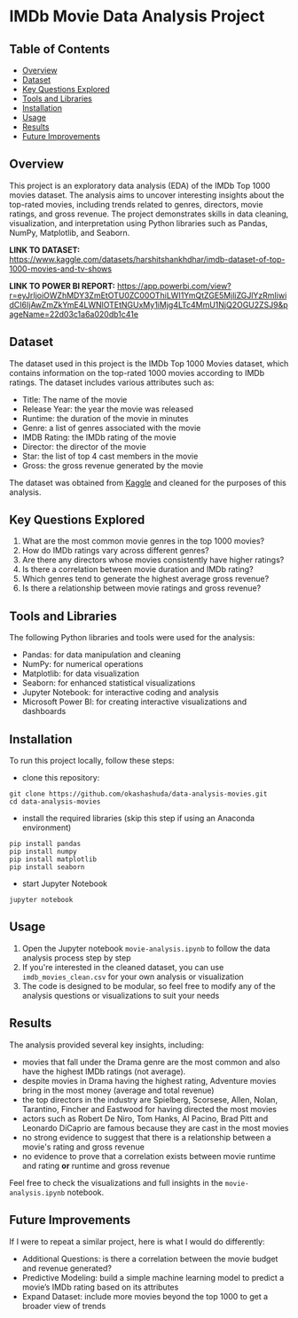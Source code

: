 # IMDb Movie Data Analysis Project

## Table of Contents
- [Overview](#overview)
- [Dataset](#dataset) 
- [Key Questions Explored](#key-questions-explored) 
- [Tools and Libraries](#tools-and-libraries) 
- [Installation](#installation) 
- [Usage](#usage) 
- [Results](#results) 
- [Future Improvements](#future-improvements) 

## Overview
This project is an exploratory data analysis (EDA) of the IMDb Top 1000 movies dataset. The analysis aims to uncover interesting insights about the top-rated movies, including trends related to genres, directors, movie ratings, and gross revenue. The project demonstrates skills in data cleaning, visualization, and interpretation using Python libraries such as Pandas, NumPy, Matplotlib, and Seaborn.

**LINK TO DATASET:** https://www.kaggle.com/datasets/harshitshankhdhar/imdb-dataset-of-top-1000-movies-and-tv-shows

**LINK TO POWER BI REPORT:** https://app.powerbi.com/view?r=eyJrIjoiOWZhMDY3ZmEtOTU0ZC00OThiLWI1YmQtZGE5MjliZGJlYzRmIiwidCI6IjAwZmZkYmE4LWNlOTEtNGUxMy1iMjg4LTc4MmU1NjQ2OGU2ZSJ9&pageName=22d03c1a6a020db1c41e

## Dataset
The dataset used in this project is the IMDb Top 1000 Movies dataset, which contains information on the top-rated 1000 movies according to IMDb ratings. The dataset includes various attributes such as:

- Title: The name of the movie
- Release Year: the year the movie was released
- Runtime: the duration of the movie in minutes
- Genre: a list of genres associated with the movie
- IMDB Rating: the IMDb rating of the movie
- Director: the director of the movie
- Star: the list of top 4 cast members in the movie
- Gross: the gross revenue generated by the movie

The dataset was obtained from [Kaggle](https://www.kaggle.com/datasets/harshitshankhdhar/imdb-dataset-of-top-1000-movies-and-tv-shows) and cleaned for the purposes of this analysis.

## Key Questions Explored
1. What are the most common movie genres in the top 1000 movies?
2. How do IMDb ratings vary across different genres?
3. Are there any directors whose movies consistently have higher ratings?
4. Is there a correlation between movie duration and IMDb rating?
5. Which genres tend to generate the highest average gross revenue?
6. Is there a relationship between movie ratings and gross revenue?

## Tools and Libraries
The following Python libraries and tools were used for the analysis:

- Pandas: for data manipulation and cleaning
- NumPy: for numerical operations
- Matplotlib: for data visualization
- Seaborn: for enhanced statistical visualizations
- Jupyter Notebook: for interactive coding and analysis
- Microsoft Power BI: for creating interactive visualizations and dashboards

## Installation
To run this project locally, follow these steps:

- clone this repository:
```
git clone https://github.com/okashashuda/data-analysis-movies.git
cd data-analysis-movies
```

- install the required libraries (skip this step if using an Anaconda environment)
```
pip install pandas
pip install numpy
pip install matplotlib
pip install seaborn
```

- start Jupyter Notebook
```
jupyter notebook
```

## Usage
1. Open the Jupyter notebook ```movie-analysis.ipynb``` to follow the data analysis process step by step
2. If you're interested in the cleaned dataset, you can use ```imdb_movies_clean.csv``` for your own analysis or visualization
3. The code is designed to be modular, so feel free to modify any of the analysis questions or visualizations to suit your needs

## Results
The analysis provided several key insights, including:

- movies that fall under the Drama genre are the most common and also have the highest IMDb ratings (not average).
- despite movies in Drama having the highest rating, Adventure movies bring in the most money (average and total revenue)
- the top directors in the industry are Spielberg, Scorsese, Allen, Nolan, Tarantino, Fincher and Eastwood for having directed the most movies
- actors such as Robert De Niro, Tom Hanks, Al Pacino, Brad Pitt and Leonardo DiCaprio are famous because they are cast in the most movies
- no strong evidence to suggest that there is a relationship between a movie's rating and gross revenue
- no evidence to prove that a correlation exists between movie runtime and rating **or** runtime and gross revenue

Feel free to check the visualizations and full insights in the ```movie-analysis.ipynb``` notebook.

## Future Improvements
If I were to repeat a similar project, here is what I would do differently:
- Additional Questions: is there a correlation between the movie budget and revenue generated?
- Predictive Modeling: build a simple machine learning model to predict a movie’s IMDb rating based on its attributes
- Expand Dataset: include more movies beyond the top 1000 to get a broader view of trends


